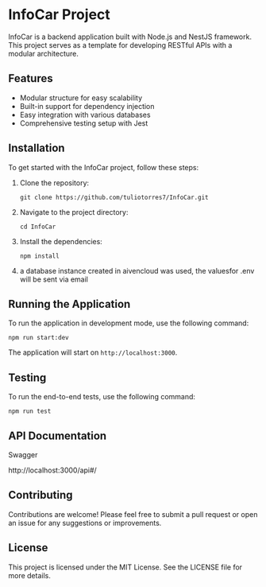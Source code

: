 # InfoCar Project

InfoCar is a backend application built with Node.js and NestJS framework. This project serves as a template for developing RESTful APIs with a modular architecture.

## Features

- Modular structure for easy scalability
- Built-in support for dependency injection
- Easy integration with various databases
- Comprehensive testing setup with Jest

## Installation

To get started with the InfoCar project, follow these steps:

1. Clone the repository:

   ```
   git clone https://github.com/tuliotorres7/InfoCar.git
   ```

2. Navigate to the project directory:

   ```
   cd InfoCar
   ```

3. Install the dependencies:
   ```
   npm install
   ```
4. a database instance created in aivencloud was used, the values ​​for .env will be sent via email

## Running the Application

To run the application in development mode, use the following command:

```
npm run start:dev
```

The application will start on `http://localhost:3000`.

## Testing

To run the end-to-end tests, use the following command:

```
npm run test
```

## API Documentation

Swagger

http://localhost:3000/api#/

## Contributing

Contributions are welcome! Please feel free to submit a pull request or open an issue for any suggestions or improvements.

## License

This project is licensed under the MIT License. See the LICENSE file for more details.
